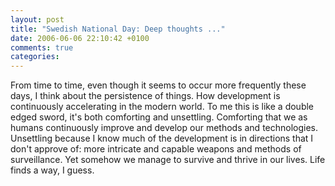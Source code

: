 ```yaml
---
layout: post
title: "Swedish National Day: Deep thoughts ..."
date: 2006-06-06 22:10:42 +0100
comments: true
categories:
---
```


From time to time, even though it seems to occur more frequently these
days, I think about the persistence of things.  How development is
continuously accelerating in the modern world.  To me this is like a
double edged sword, it's both comforting and unsettling.  Comforting
that we as humans continuously improve and develop our methods and
technologies.  Unsettling because I know much of the development is in
directions that I don't approve of: more intricate and capable weapons
and methods of surveillance.  Yet somehow we manage to survive and
thrive in our lives.  Life finds a way, I guess.
